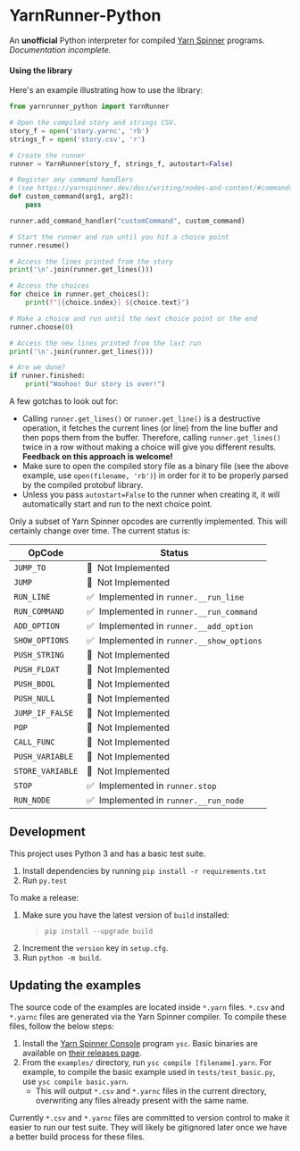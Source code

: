 # YarnRunner-Python

An **unofficial** Python interpreter for compiled [Yarn Spinner](https://yarnspinner.dev/) programs. _Documentation incomplete._

#### Using the library

Here's an example illustrating how to use the library:

```py
from yarnrunner_python import YarnRunner

# Open the compiled story and strings CSV.
story_f = open('story.yarnc', 'rb')
strings_f = open('story.csv', 'r')

# Create the runner
runner = YarnRunner(story_f, strings_f, autostart=False)

# Register any command handlers
# (see https://yarnspinner.dev/docs/writing/nodes-and-content/#commands)
def custom_command(arg1, arg2):
    pass

runner.add_command_handler("customCommand", custom_command)

# Start the runner and run until you hit a choice point
runner.resume()

# Access the lines printed from the story
print('\n'.join(runner.get_lines()))

# Access the choices
for choice in runner.get_choices():
    print(f"[{choice.index}] ${choice.text}")

# Make a choice and run until the next choice point or the end
runner.choose(0)

# Access the new lines printed from the last run
print('\n'.join(runner.get_lines()))

# Are we done?
if runner.finished:
    print("Woohoo! Our story is over!")
```

A few gotchas to look out for:

- Calling `runner.get_lines()` or `runner.get_line()` is a destructive operation, it fetches the current lines (or line) from the line buffer and then pops them from the buffer. Therefore, calling `runner.get_lines()` twice in a row without making a choice will give you different results. **Feedback on this approach is welcome!**
- Make sure to open the compiled story file as a binary file (see the above example, use `open(filename, 'rb')`) in order for it to be properly parsed by the compiled protobuf library.
- Unless you pass `autostart=False` to the runner when creating it, it will automatically start and run to the next choice point.

Only a subset of Yarn Spinner opcodes are currently implemented. This will certainly change over time. The current status is:

| OpCode           | Status                                               |
| ---------------- | ---------------------------------------------------- |
| `JUMP_TO`        | 🚫&nbsp;&nbsp;Not Implemented                        |
| `JUMP`           | 🚫&nbsp;&nbsp;Not Implemented                        |
| `RUN_LINE`       | ✅&nbsp;&nbsp;Implemented in `runner.__run_line`     |
| `RUN_COMMAND`    | ✅&nbsp;&nbsp;Implemented in `runner.__run_command`  |
| `ADD_OPTION`     | ✅&nbsp;&nbsp;Implemented in `runner.__add_option`   |
| `SHOW_OPTIONS`   | ✅&nbsp;&nbsp;Implemented in `runner.__show_options` |
| `PUSH_STRING`    | 🚫&nbsp;&nbsp;Not Implemented                        |
| `PUSH_FLOAT`     | 🚫&nbsp;&nbsp;Not Implemented                        |
| `PUSH_BOOL`      | 🚫&nbsp;&nbsp;Not Implemented                        |
| `PUSH_NULL`      | 🚫&nbsp;&nbsp;Not Implemented                        |
| `JUMP_IF_FALSE`  | 🚫&nbsp;&nbsp;Not Implemented                        |
| `POP`            | 🚫&nbsp;&nbsp;Not Implemented                        |
| `CALL_FUNC`      | 🚫&nbsp;&nbsp;Not Implemented                        |
| `PUSH_VARIABLE`  | 🚫&nbsp;&nbsp;Not Implemented                        |
| `STORE_VARIABLE` | 🚫&nbsp;&nbsp;Not Implemented                        |
| `STOP`           | ✅&nbsp;&nbsp;Implemented in `runner.stop`           |
| `RUN_NODE`       | ✅&nbsp;&nbsp;Implemented in `runner.__run_node`     |

## Development

This project uses Python 3 and has a basic test suite.

1. Install dependencies by running `pip install -r requirements.txt`
2. Run `py.test`

To make a release:

1. Make sure you have the latest version of `build` installed:
   > `pip install --upgrade build`
2. Increment the `version` key in `setup.cfg`.
3. Run `python -m build`.

## Updating the examples

The source code of the examples are located inside `*.yarn` files. `*.csv` and `*.yarnc` files are generated via the Yarn Spinner compiler. To compile these files, follow the below steps:

1. Install the [Yarn Spinner Console](https://github.com/YarnSpinnerTool/YarnSpinner-Console) program `ysc`. Basic binaries are available on [their releases page](https://github.com/YarnSpinnerTool/YarnSpinner-Console/releases).
2. From the `examples/` directory, run `ysc compile [filename].yarn`. For example, to compile the basic example used in `tests/test_basic.py`, use `ysc compile basic.yarn`.
   - This will output `*.csv` and `*.yarnc` files in the current directory, overwriting any files already present with the same name.

Currently `*.csv` and `*.yarnc` files are committed to version control to make it easier to run our test suite. They will likely be gitignored later once we have a better build process for these files.
